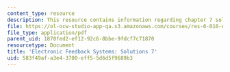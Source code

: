 ```yaml
---
content_type: resource
description: This resource contains information regarding chapter 7 solutions.
file: https://ol-ocw-studio-app-qa.s3.amazonaws.com/courses/res-6-010-electronic-feedback-systems-spring-2013/583f49afa3e43700eff55d6d5f9689b3_MITRES_6-010S13_sol07.pdf
file_type: application/pdf
parent_uid: 1870fed2-ef12-92c6-8bbe-9fdcf7c71870
resourcetype: Document
title: 'Electronic Feedback Systems: Solutions 7'
uid: 583f49af-a3e4-3700-eff5-5d6d5f9689b3
---
```

